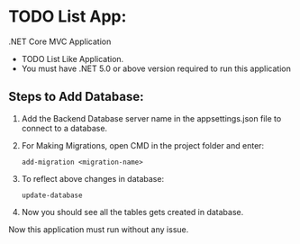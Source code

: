# TODO List App:

.NET Core MVC Application 

* TODO List Like Application. 
* You must have .NET 5.0  or above version required to run this application

## Steps to Add Database:

1. Add the Backend Database server  name in the appsettings.json file to connect to a database.

2. For Making Migrations, open CMD in the project folder and enter: 

    `add-migration <migration-name>`

3. To reflect above changes in database:

    `update-database`

4. Now you should see all the tables gets created in database.

Now this application must run without any issue.
